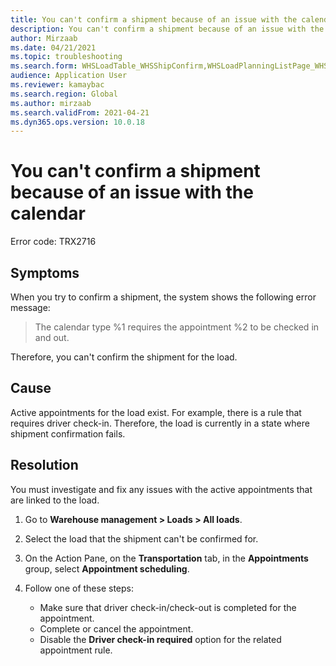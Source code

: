 ```yaml
---
title: You can't confirm a shipment because of an issue with the calendar
description: You can't confirm a shipment because of an issue with the calendar
author: Mirzaab
ms.date: 04/21/2021
ms.topic: troubleshooting
ms.search.form: WHSLoadTable_WHSShipConfirm,WHSLoadPlanningListPage_WHSShipConfirm,WHSLoadPlanningWorkbench_WHSShipConfirm,WHSTransportLoad_WHSShipConfirm,WHSShipPlanningListPage_WHSShipConfirm,WHSShipmentDetails_WHSShipConfirm,WHSWorkTable_WHSShipConfirm,WHSWorkTableListPage_WHSShipConfirm,Dialog_WHSOutboundShipConfirmController_WHSOutboundShipConfirm
audience: Application User
ms.reviewer: kamaybac
ms.search.region: Global
ms.author: mirzaab
ms.search.validFrom: 2021-04-21
ms.dyn365.ops.version: 10.0.18
---
```


# You can't confirm a shipment because of an issue with the calendar

Error code: TRX2716

## Symptoms

When you try to confirm a shipment, the system shows the following error message:

> The calendar type %1 requires the appointment %2 to be checked in and out.

Therefore, you can't confirm the shipment for the load.

## Cause

Active appointments for the load exist. For example, there is a rule that requires driver check-in. Therefore, the load is currently in a state where shipment confirmation fails.

## Resolution

You must investigate and fix any issues with the active appointments that are linked to the load.

1. Go to **Warehouse management \> Loads \> All loads**.
1. Select the load that the shipment can't be confirmed for.
1. On the Action Pane, on the **Transportation** tab, in the **Appointments** group, select **Appointment scheduling**.
1. Follow one of these steps:

    - Make sure that driver check-in/check-out is completed for the appointment.
    - Complete or cancel the appointment.
    - Disable the **Driver check-in required** option for the related appointment rule.
